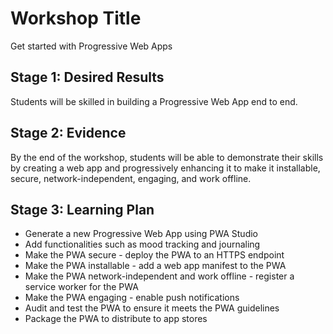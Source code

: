 # Workshop Title

Get started with Progressive Web Apps

## Stage 1: Desired Results

Students will be skilled in building a Progressive Web App end to end.

## Stage 2: Evidence

By the end of the workshop, students will be able to demonstrate their skills by creating a web app and progressively enhancing it to make it installable, secure, network-independent, engaging, and work offline.

## Stage 3: Learning Plan

- Generate a new Progressive Web App using PWA Studio
- Add functionalities such as mood tracking and journaling
- Make the PWA secure - deploy the PWA to an HTTPS endpoint
- Make the PWA installable - add a web app manifest to the PWA
- Make the PWA network-independent and work offline - register a service worker for the PWA
- Make the PWA engaging - enable push notifications
- Audit and test the PWA to ensure it meets the PWA guidelines
- Package the PWA to distribute to app stores
